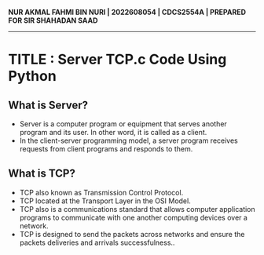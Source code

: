 **NUR AKMAL FAHMI BIN NURI | 2022608054 | CDCS2554A | PREPARED FOR SIR SHAHADAN SAAD**
___
# TITLE : Server TCP.c Code Using Python
## What is Server?
* Server is a computer program or equipment that serves another program and its user. In other word, it is called as a client.
* In the client-server programming model, a server program receives requests from client programs and responds to them.

## What is TCP?
* TCP also known as Transmission Control Protocol.
* TCP located at the Transport Layer in the OSI Model.
* TCP also is a communications standard that allows computer application programs to communicate with one another computing devices over a network.
* TCP is designed to send the packets across networks and ensure the packets deliveries and arrivals successfulness..
